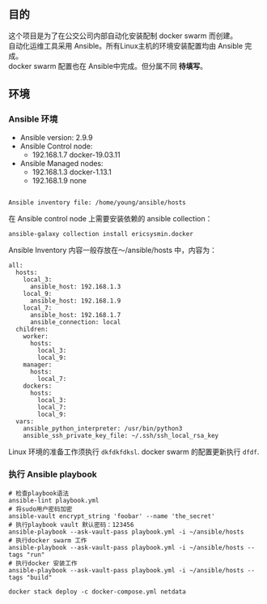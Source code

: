 ## 目的
这个项目是为了在公交公司内部自动化安装配制 docker swarm 而创建。  
自动化运维工具采用 Ansible。所有Linux主机的环境安装配置均由 Ansible 完成。  
docker swarm 配置也在 Ansible中完成。但分属不同 **待填写**。

## 环境
### Ansible 环境
* Ansible version: 2.9.9
* Ansible Control node:
  * 192.168.1.7 docker-19.03.11
* Ansible Managed nodes:
  * 192.168.1.3 docker-1.13.1
  * 192.168.1.9 none
```

Ansible inventory file: /home/young/ansible/hosts
```
在 Ansible control node 上需要安装依赖的 ansible collection：
```
ansible-galaxy collection install ericsysmin.docker
```
Ansible Inventory 内容一般存放在～/ansible/hosts 中，内容为：
```
all:
  hosts:
    local_3:
      ansible_host: 192.168.1.3
    local_9:
      ansible_host: 192.168.1.9
    local_7:
      ansible_host: 192.168.1.7
      ansible_connection: local
  children:
    worker:
      hosts:
        local_3:
        local_9:
    manager:
      hosts:
        local_7:
    dockers:
      hosts:
        local_3:
        local_7:
        local_9:
  vars:
    ansible_python_interpreter: /usr/bin/python3
    ansible_ssh_private_key_file: ~/.ssh/ssh_local_rsa_key
```
Linux 环境的准备工作须执行 `dkfdkfdksl`.
docker swarm 的配置更新执行 `dfdf`.

### 执行 Ansible playbook
```
# 检查playbook语法
ansible-lint playbook.yml
# 将sudo用户密码加密
ansible-vault encrypt_string 'foobar' --name 'the_secret'
# 执行playbook vault 默认密码：123456
ansible-playbook --ask-vault-pass playbook.yml -i ~/ansible/hosts
# 执行docker swarm 工作 
ansible-playbook --ask-vault-pass playbook.yml -i ~/ansible/hosts --tags "run"
# 执行docker 安装工作  
ansible-playbook --ask-vault-pass playbook.yml -i ~/ansible/hosts --tags "build"
```

`docker stack deploy -c docker-compose.yml netdata`
